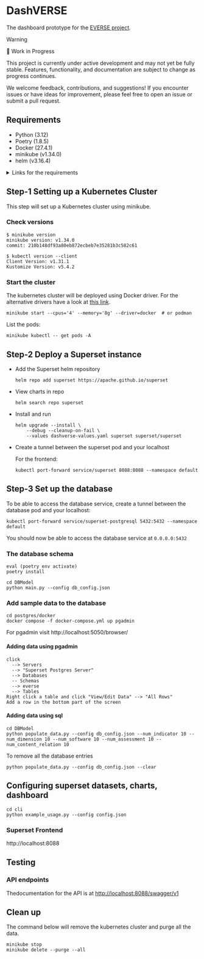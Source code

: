 # DashVERSE

The dashboard prototype for the [EVERSE project](https://everse.software/).

> [!WARNING]
> 🚧 Work in Progress
>
> This project is currently under active development and may not yet be fully stable. Features, functionality, and documentation are subject to change as progress continues.
>
> We welcome feedback, contributions, and suggestions! If you encounter issues or have ideas for improvement, please feel free to open an issue or submit a pull request.

## Requirements

- Python (3.12)
- Poetry (1.8.5)
- Docker (27.4.1)
- minikube (v1.34.0)
- helm (v3.16.4)

<details>
<summary>
    Links for the requirements
</summary>

### Python

<https://www.python.org/downloads>

### Pyenv (optional)

Pyenv allows developers to install multiple versions of Python distribution and easy switching between the installed versions.

Website: <https://github.com/pyenv/pyenv?tab=readme-ov-file#installation>

### Poetry (optional)

Poetry is used for dependency management of the Python packages.

<https://python-poetry.org/docs/#installation>

### Docker

<https://docs.docker.com/engine/install>

### minikube

<https://minikube.sigs.k8s.io/docs/start>

### helm

<https://helm.sh/docs/intro/install>

</details>

## Step-1 Setting up a Kubernetes Cluster

This step will set up a Kubernetes cluster using minikube.

### Check versions

```shell
$ minikube version
minikube version: v1.34.0
commit: 210b148df93a80eb872ecbeb7e35281b3c582c61
```

```shell
$ kubectl version --client
Client Version: v1.31.1
Kustomize Version: v5.4.2
```

### Start the cluster

 The kubernetes cluster will be deployed using Docker driver. For the alternative drivers have a look at [this link](https://minikube.sigs.k8s.io/docs/drivers/).

```shell
minikube start --cpus='4' --memory='8g' --driver=docker  # or podman
```

List the pods:

```shell
minikube kubectl -- get pods -A
```

## Step-2 Deploy a Superset instance

- Add the Superset helm repository

    ```shell
    helm repo add superset https://apache.github.io/superset
    ```

- View charts in repo

    ```shell
    helm search repo superset
    ```

- Install and run

    ```shell
    helm upgrade --install \
        --debug --cleanup-on-fail \
        --values dashverse-values.yaml superset superset/superset
    ```

- Create a tunnel between the superset pod and your localhost

    For the frontend:

    ```shell
    kubectl port-forward service/superset 8088:8088 --namespace default
    ```

## Step-3 Set up the database

To be able to access the database service, create a tunnel between the database pod and your localhost:

```shell
kubectl port-forward service/superset-postgresql 5432:5432 --namespace default
```

You should now be able to access the database service at `0.0.0.0:5432`

### The database schema

<!-- cd postgres
cat ./schema/schema_*.sql > db_schema.sql

python scripts/execute_sql.py --db-file db_config_superset.json  --sql-file ./schema/db_schema.sql -->

```shell
eval (poetry env activate)
poetry install

cd DBModel
python main.py --config db_config.json
```

### Add sample data to the database

```shell
cd postgres/docker
docker compose -f docker-compose.yml up pgadmin
```

For pgadmin visit http://localhost:5050/browser/

#### Adding data using pgadmin

```text
click
  --> Servers
  --> "Superset Postgres Server"
  --> Databases
  -- Schemas
  --> everse
  --> Tables
Right click a table and click "View/Edit Data" --> "All Rows"
Add a row in the bottom part of the screen
```

#### Adding data using sql

```shell
cd DBModel
python populate_data.py --config db_config.json --num_indicator 10 --num_dimension 10 --num_software 10 --num_assessment 10 --num_content_relation 10
```

To remove all the database entries

```shell
python populate_data.py --config db_config.json --clear
```

## Configuring superset datasets, charts, dashboard

```shell
cd cli
python example_usage.py --config config.json
```

### Superset Frontend

http://localhost:8088

## Testing

### API endpoints

Thedocumentation for the API is at <http://localhost:8088/swagger/v1>

## Clean up

The command below will remove the kubernetes cluster and purge all the data.

```shell
minikube stop
minikube delete --purge --all
```
